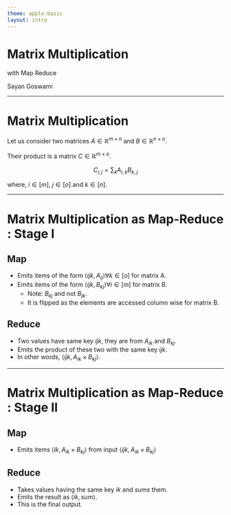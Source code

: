 ```yaml
---
theme: apple-basic
layout: intro
---
```


# Matrix Multiplication
with Map Reduce

<div class="absolute bottom-10">
    <span class="font-700">
        Sayan Goswami
    </span>
</div>

---

# Matrix Multiplication

Let us consider two matrices $A \in \mathbb{R}^{m \times n}$ and $B \in \mathbb{R}^{n \times o}$.

Their product is a matrix $C \in \mathbb{R}^{m \times o}$.

$$C_{i, j} = \sum_k A_{i, k} B_{k, j}$$

where, $i \in [m]$, $j \in [o]$ and $k \in [n]$.

---

# Matrix Multiplication as Map-Reduce : Stage I

## Map

- Emits items of the form $\langle ijk, A_{ij} \rangle \forall k \in [o]$ for matrix A.
- Emits items of the form $\langle ijk, B_{kj} \rangle \forall i \in [m]$ for matrix B.
	- Note: $B_{kj}$ and not $B_{jk}$.
    - It is flipped as the elements are accessed column wise for matrix B.

## Reduce

- Two values have same key $ijk$, they are from $A_{ik}$ and $B_{kj}$.
- Emits the product of these two with the same key $ijk$.
- In other words, $\langle ijk, A_{ik} \times B_{kj} \rangle$.


---

# Matrix Multiplication as Map-Reduce : Stage II

## Map

- Emits items $\langle ik, A_{ik} \times B_{kj} \rangle$ from input $\langle ijk, A_{ik} \times B_{kj} \rangle$

## Reduce

- Takes values having the same key $ik$ and $sums$ them.
- Emits the result as $\langle ik, sum\rangle$.
- This is the final output.
